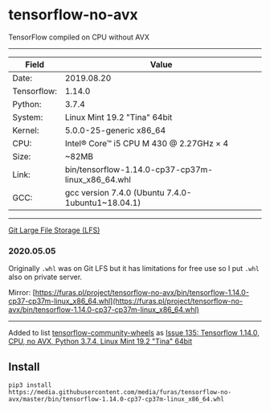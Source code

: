 # tensorflow-no-avx

TensorFlow compiled on CPU without AVX

---

| Field       | Value       |
|-------------|-------------|
| Date:       | 2019.08.20  |
| Tensorflow: | 1.14.0      |
| Python:     | 3.7.4       |
| System:     | Linux Mint 19.2 "Tina" 64bit |
| Kernel:     | 5.0.0-25-generic x86_64 |
| CPU:        | Intel® Core™ i5 CPU M 430 @ 2.27GHz × 4 |
| Size:       | ~82MB       |
| Link:       | bin/tensorflow-1.14.0-cp37-cp37m-linux_x86_64.whl |
| GCC:        | gcc version 7.4.0 (Ubuntu 7.4.0-1ubuntu1~18.04.1) |

---

[Git Large File Storage (LFS)](https://git-lfs.github.com/)

### 2020.05.05

Originally `.whl` was on Git LFS but it has limitations for free use so I put `.whl` also on private server.

Mirror: [https://furas.pl/project/tensorflow-no-avx/bin/tensorflow-1.14.0-cp37-cp37m-linux_x86_64.whl](https://furas.pl/project/tensorflow-no-avx/bin/tensorflow-1.14.0-cp37-cp37m-linux_x86_64.whl)

---

Added to list [tensorflow-community-wheels](https://github.com/yaroslavvb/tensorflow-community-wheels) as [Issue 135: Tensorflow 1.14.0, CPU, no AVX, Python 3.7.4, Linux Mint 19.2 "Tina" 64bit](https://github.com/yaroslavvb/tensorflow-community-wheels/issues/135)

## Install

    pip3 install https://media.githubusercontent.com/media/furas/tensorflow-no-avx/master/bin/tensorflow-1.14.0-cp37-cp37m-linux_x86_64.whl
